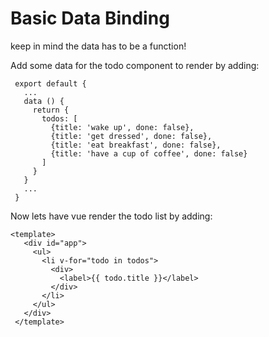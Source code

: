 # Basic Data Binding

keep in mind the data has to be a function!

Add some data for the todo component to render by adding:
```
 export default {
   ...
   data () {
     return {
       todos: [
         {title: 'wake up', done: false},
         {title: 'get dressed', done: false},
         {title: 'eat breakfast', done: false},
         {title: 'have a cup of coffee', done: false}
       ]
     }
   }
   ...
 }
```

Now lets have vue render the todo list by adding:
```
<template>
   <div id="app">
     <ul>
       <li v-for="todo in todos">
         <div>
           <label>{{ todo.title }}</label>
         </div>
       </li>
     </ul>
   </div>
 </template>
 ```
